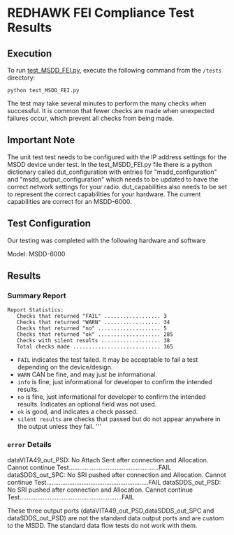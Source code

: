 # REDHAWK FEI Compliance Test Results

## Execution

To run [test\_MSDD\_FEI.py](test_MSDD_FEI.py), execute the following command from the `/tests` directory:

```
python test_MSDD_FEI.py
```

The test may take several minutes to perform the many checks when successful. It is common that fewer checks are made when unexpected failures occur, which prevent all checks from being made.

## Important Note

The unit test test needs to be configured with the IP address settings for the MSDD device under test. In the test\_MSDD\_FEI.py file there is a python dictionary called dut\_configuration with entries for "msdd_configuration" and "msdd_output_configuration" which needs to be updated to have the correct network settings for your radio. dut_capabilities also needs to be set to represent the correct capabilities for your hardware. The current capabilities are correct for an MSDD-6000.

## Test Configuration
Our testing was completed with the following hardware and software

Model: MSDD-6000
 

## Results

### Summary Report

```
Report Statistics:
   Checks that returned "FAIL" .................. 3
   Checks that returned "WARN" .................. 34
   Checks that returned "no" .................... 5
   Checks that returned "ok" .................... 285
   Checks with silent results ................... 38
   Total checks made ............................ 365

```

* `FAIL` indicates the test failed. It may be acceptable to fail a test depending on the device/design. 
* `WARN` CAN be fine, and may just be informational. 
* `info` is fine, just informational for developer to confirm the intended results.
* `no` is fine, just informational for developer to confirm the intended results. Indicates an optional field was not used.
* `ok` is good, and indicates a check passed.
* `silent results` are checks that passed but do not appear anywhere in the output unless they fail.
'''

### `error` Details
dataVITA49_out_PSD: No Attach Sent after connection and Allocation.
     Cannot continue Test...................................................FAIL
dataSDDS_out_SPC: No SRI pushed after connection and Allocation. Cannot
     continue Test..........................................................FAIL
dataSDDS_out_PSD: No SRI pushed after connection and Allocation. Cannot
     continue Test..........................................................FAIL

These three output ports (dataVITA49_out_PSD,dataSDDS_out_SPC and dataSDDS_out_PSD) are not the standard data output ports and are custom to the MSDD. The standard data flow tests do not work with them. 


